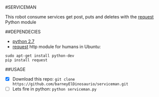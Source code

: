 #SERVICEMAN

This robot consume services get post, puts and deletes with the [request](http://docs.python-requests.org/en/master/user/quickstart/) Python module

##DEPENDECIES
* [python 2.7](https://www.python.org/downloads/)
* [request](http://docs.python-requests.org/en/master/) http module for humans
in Ubuntu:

```
sudo apt-get install python-dev
pip install request
```


##USAGE

- [x] Download this repo: `git clone https://github.com/barneyElDinosaurio/serviceman.git`
- [ ] Lets fire in python: `python serviceman.py`
